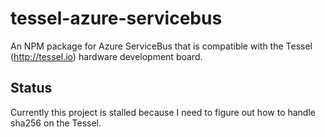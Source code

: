 # tessel-azure-servicebus

An NPM package for Azure ServiceBus that is compatible with the Tessel (http://tessel.io) hardware development board.

## Status

Currently this project is stalled because I need to figure out how to handle sha256 on the Tessel.
